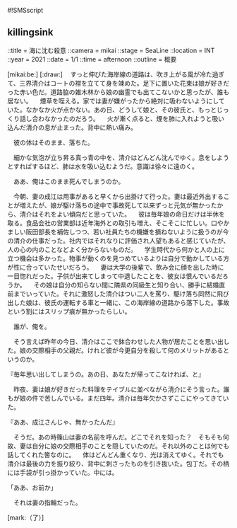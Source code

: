 #!SMSscript

## killingsink

::title = 海に沈む殺意
::camera = mikai
::stage = SeaLine
::location = INT
::year = 2021
::date = 1/1
::time = afternoon
::outline = 概要

[mikai:be:]
[:draw:]
　すっと伸びた海岸線の道路は、吹き上がる風が冷た過ぎて、三界清介はコートの襟を立てて身を竦めた。足下に置いた花束は娘が好きだった赤い色だ。道路脇の雑木林から娘の幽霊でも出てこないかと思ったが、誰も居ない。
　煙草を咥える。家では妻が嫌がったから絶対に吸わないようにしていた。なかなか火が点かない。あの日、どうして娘と、その彼氏と、もっとじっくり話し合わなかったのだろう。
　火が漸く点ると、煙を肺に入れようと吸い込んだ清介の息が止まった。背中に熱い痛み。

　彼の体はそのまま、落ちた。

　細かな気泡が立ち昇る真っ青の中を、清介はどんどん沈んでゆく。息をしようとすればするほど、肺は水を吸い込むようだ。意識は徐々に遠のく。

　ああ、俺はこのまま死んでしまうのか。

　今朝、妻の成江は用事があると早くから出掛けて行った。妻は最近外出することが増えたが、娘が駆け落ちの途中で事故死して以来ずっと元気が無かったから、清介はそれをよい傾向だと思っていた。
　彼は毎年娘の命日だけは半休を取る。食品会社の営業部は近年海外との取引も増え、そこそこに忙しい。口やかましい阪田部長を補佐しつつ、若い社員たちの機嫌を損ねないように扱うのが今の清介の仕事だった。社内ではそれなりに評価され人望もあると感じていたが、人の心の内のことなどよく分からないものだ。
　学生時代から何かと人の上に立つ機会は多かった。物事が動くのを見つめているよりは自分で動かしている方が性に合っていたせいだろう。
　妻は大学の後輩で、飲み会に顔を出した時に一目惚れだった。子供が出来てしまって中退したことを、彼女は恨んでいるだろうか。
　その娘は自分の知らない間に隣県の同級生と知り合い、勝手に結婚直前までいっていた。それに激怒した清介はつい二人を罵り、駆け落ち同然に飛び出した娘は、彼氏の運転する車と一緒に、この海岸線の道路から落下した。事故という割にはスリップ痕が無かったらしい。

　誰が、俺を。

　そう言えば昨年の今日、清介はここで鉢合わせした人物が居たことを思い出した。娘の交際相手の父親だ。けれど彼が今更自分を殺して何のメリットがあるというのか。

『毎年思い出してしまうの。あの日、あなたが帰ってこなければ、と』

　昨夜、妻は娘が好きだった料理をテイブルに並べながら清介にそう言った。誰もが娘の件で苦しんでいる。まだ四年。清介は毎年欠かさずここにやってきていた。

『ああ、成江さんじゃ、無かったんだ』

　そうだ。あの時篠山は妻の名前を呼んだ。どこでそれを知った？　そもそも何故、妻は自分に娘の交際相手のことを隠していたのだ。それ以外のことは何でも話してくれた筈なのに。
　体はどんどん重くなり、光は消えてゆく。それでも清介は最後の力を振り絞り、背中に刺さったものを引き抜いた。包丁だ。その柄には手袋が引っ掛かっていた。中には。

「ああ、お前か」

　それは妻の指輪だった。

[mark:（了）]
